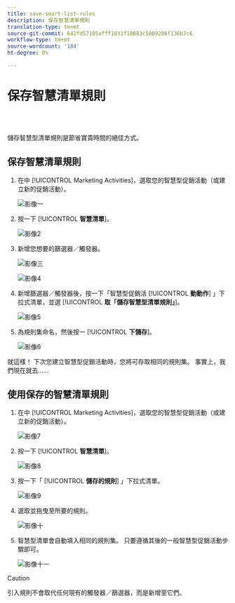 ```yaml
---
title: save-smart-list-rules
description: 保存智慧清單規則
translation-type: tm+mt
source-git-commit: 642fd57105afff1031f18883c5809206f136b7c6
workflow-type: tm+mt
source-wordcount: '184'
ht-degree: 0%

---
```



# 保存智慧清單規則

<br> 

儲存智慧型清單規則是節省寶貴時間的絕佳方式。

## 保存智慧清單規則

1. 在中 [!UICONTROL Marketing Activities]，選取您的智慧型促銷活動（或建立新的促銷活動）。

   ![影像一](/help/sky/assets/smart-lists-and-static-lists/save-smart-list-rules/save-smart-list-rules-1.png)

1. 按一下 [!UICONTROL **智慧清單**]。

   ![影像2](/help/sky/assets/smart-lists-and-static-lists/save-smart-list-rules/save-smart-list-rules-2.png)

1. 新增您想要的篩選器／觸發器。

   ![影像三](/help/sky/assets/smart-lists-and-static-lists/save-smart-list-rules/save-smart-list-rules-3.png)

   ![影像4](/help/sky/assets/smart-lists-and-static-lists/save-smart-list-rules/save-smart-list-rules-4.png)

1. 新增篩選器／觸發器後，按一下「智慧型促銷活 [!UICONTROL **動動作**] 」下拉式清單，並選 [!UICONTROL **取「儲存智慧型清單規則」**]。

   ![影像5](/help/sky/assets/smart-lists-and-static-lists/save-smart-list-rules/save-smart-list-rules-5.png)

1. 為規則集命名，然後按一 [!UICONTROL **下儲存**]。

   ![影像6](/help/sky/assets/smart-lists-and-static-lists/save-smart-list-rules/save-smart-list-rules-6.png)

就這樣！ 下次您建立智慧型促銷活動時，您將可存取相同的規則集。 事實上，我們現在就去……

## 使用保存的智慧清單規則

1. 在中 [!UICONTROL Marketing Activities]，選取您的智慧型促銷活動（或建立新的促銷活動）。

   ![影像7](/help/sky/assets/smart-lists-and-static-lists/save-smart-list-rules/save-smart-list-rules-7.png)

1. 按一下 [!UICONTROL **智慧清單**]。

   ![影像8](/help/sky/assets/smart-lists-and-static-lists/save-smart-list-rules/save-smart-list-rules-8.png)

1. 按一下「 [!UICONTROL **儲存的規則**] 」下拉式清單。

   ![影像9](/help/sky/assets/smart-lists-and-static-lists/save-smart-list-rules/save-smart-list-rules-9.png)

1. 選取並拖曳至所要的規則。

   ![影像十](/help/sky/assets/smart-lists-and-static-lists/save-smart-list-rules/save-smart-list-rules-10.png)

1. 智慧型清單會自動填入相同的規則集。 只要遵循其後的一般智慧型促銷活動步驟即可。

   ![影像十一](/help/sky/assets/smart-lists-and-static-lists/save-smart-list-rules/save-smart-list-rules-11.png)

>[!CAUTION]
>
>引入規則不會取代任何現有的觸發器／篩選器，而是新增至它們。
